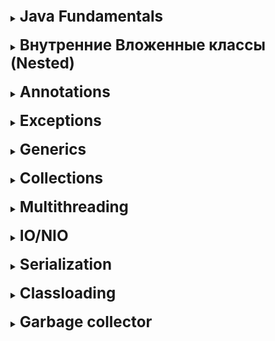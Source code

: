 [//]:# (Java Fundamentals)

<details>
    <summary>
        <b><big><big><big>
            Java Fundamentals
        </big></big></big></b>
    </summary>

<br>
<details>
    <summary>
        <b><big><big>
            Принципы ООП
        </big></big></b>
    </summary>

- **Инкапсуляция** (Свойство отношения одного объекта системы с другим объектом системы)
- **Наследование** (Свойство расширения родительского(базового) класса наследниками)
- **Полиморфизм** (Свойство одних из тех же объектов выполнять одинаковый функционал по разному)
- **Абстракция** (Свойсвто вычленения из объекта только необходимых нам параметров)

</details>
<br>

[//]:# (Перегрузка и переопределение)

<details>
    <summary>
        <b><big><big>
            Перегрузка и переопределение
            Сигнатура перегрузки
        </big></big></b>
    </summary>

Когда два или более метода в одном классе имеют одно и то же имя,
но разные параметры, это называется перегрузкой.
Перегрузкой считается условие когда изменена сигнатура метода (имя и параметры)

Переопределение это ситуация когда дочерний класс переопределяет метод
(объявляет метод с тем же именем и входными параметрами и возвращаемым значением)
но пишет этому методы собственное поведение
(так же если мы имплементируем метод)

</details>
<br>

[//]:# (Полностью ли Java OOP)

<details>
    <summary>
        <b><big><big>
         Полностью ли Java OOP
        </big></big></b>
    </summary>

Нет, поскольку джава содержит примитивы, а они в свою очередь не являются объектами

</details>
<br>

[//]:# (Примитивы и Ссылочные типы данных)

<details>
    <summary>
        <b><big><big>
         Примитивы и Ссылочные типы данных
        </big></big></b>
    </summary>

**Ссылочные** типы данных нужны нам как объекты трансферы они хранят и
обмениваются значением

Преимущества ссылок:

* **могут быть пустыми**
  * **ссылочный тип данных может копировать ссылку obj = anotherObj();**

**Примитивные** типы данных представляют собой одиночные значения, хранящиеся в памяти.

Примитивные типы данных:

* byte short int long
  * float double
  * boolean
  * char

**(с компилятором они работают намного быстрее за счет устройства памяти и JVM)**

</details>
<br>

[//]:# (Изменение значения примитива, поля, ссылочного типа при передаче в метод)

<details>
    <summary>
        <b><big><big>
         Изменение значения примитива, поля, ссылочного типа при передаче в метод
        </big></big></b>
    </summary>

Все изменяется по значению. Даже когда передается объект,
на самом деле передается значение ссылки на
область в памяти где этот объект хранится.

</details>
<br>

<details>
    <summary>
        <b><big><big>
         Конструкторы (+ блоки инициализации)
        </big></big></b>
    </summary>

**Конструктор** - это метод предназначенный для инициализации экземпляра класса.
Конструктор есть в каждом классе! Если он не объявлен явно,
он будет предоставлен по умолчанию.

- По умолчанию
  - С параметрами
  - Копирования (входным параметром является объект того же класса)

**Блоки инициализации**:
Бывают статические и не статические
В целом блоки инициализации присутсвуют в джаве чтобы инициализировать переменную до срабатывания
конструктора

</details>
<br>

[//]:# (В каком порядке инициализируются)

<details>
    <summary>
        <b><big><big>
         В каком порядке инициализируются
        </big></big></b>
    </summary>

Статика
Статический блок инита
Статический конструктор
Статические поля
Потом обычные инстанс
блок инита
конструктор
поля

</details>
<br>

<details>
    <summary>
        <b><big><big>
         Может ли статический конструктор инициализировать обычные поля (Нет)
        </big></big></b>
    </summary>

Нет, напрямую
Да, если создаст объект руками

</details>
<br>

[//]:# (Может ли описываться блок инициализации, если в классе вообще ничего нет кроме конструктора (Зачем?)

<details>
    <summary>
        <b><big><big>
         Может ли описываться блок инициализации, если в классе вообще ничего нет кроме конструктора (Зачем?)
        </big></big></b>
    </summary>
Да

(Зачем?)
Для логирования
</details>
<br>

[//]:# (Типы классов Java)

<details>
    <summary>
        <b><big><big>
         Типы классов Java
        </big></big></b>
    </summary>
Интерфейс - Абстрактный класс - Обычный класс - Enum

![img](https://dan-it.gitlab.io/fs-book/java-basic/collections/img/inner_classes.png)
</details>
<br>

[//]:# (Модификаторы класса, метода, поля, доступа)

<details>
    <summary>
        <b><big><big>
         Модификаторы класса, метода, поля, доступа
        </big></big></b>
    </summary>

**Доступа**
В Java используются следующие модификаторы доступа:

- **public**: публичный, общедоступный класс или член класса.
  - **private**: закрытый класс или член класса, противоположность модификатору public.
  - **protected**: такой класс или член класса доступен из любого места в текущем классе или пакете
  - **package private**. Такие поля или методы видны всем классам в текущем пакете.

**В контексте класса**
В контексте класса используются модификаторы abstract, final, static

**В контексте методов**
Методы в Java могут быть объявлены как abstract, final, static, native, synchronized.

Модификатор **native** перед объявлением метода указывает, что он явялется специфическим
для операционной системы. Как и у абстрактного метода, у него тоже нет тела,
а реализация находится в скомпилированном виде в файлах JVM.

Модификатор **synchronized** у метода говорит о том, что перед его выполнением должен быть
захвачен монитор объекта (для нестатического метода), либо монитор,
связанный с классом (для статического метода).

**В контексте Полей**
Они могут быть описаны с такими модификаторами как static, final, transient, volatile.

Для указания того, что во время сериализации объекта некоторое поле нужно игнорировать,
используется модификатор **transient**

С модификатором **volatile** все немного посложнее. Гарантия значения из памяти.


</details>
<br>

[//]:# (Object.class)

<details>
    <summary>
        <b><big><big>
         Object.class
        </big></big></b>
    </summary>

Фактически все классы наследуются от класса Object.
И класс Object необходим, для того чтобы иметь возможность с этими объектами работать.

Для работы с объектами:

- toString
  - hashCode - По-умолчанию - целочисленный адрес в памяти
  - equals - возвращает результат сравнения двх объектов
  - getClass - получить класс объекта во время выполнения.
  - finalize - помечает объект для очистки GC
  - clone - метод неглубокого копирования

Работа в мультипотоке

- notify
  - wait
  - notify all

</details>
<br>

[//]:# (Как работает clone?)
<details>
    <summary>
        <b><big><big>
         Как работает clone?
        </big></big></b>
    </summary>

Реализация по умолчанию Object.clone() метод **возвращает Неглубокое копирование**.

**При неглубоком копировании**, если значение поля является примитивным типом,
оно копирует свое значение; в противном случае,
если значение поля является ссылкой на объект, оно копирует ссылку и,
следовательно, ссылается на тот же объект.
</details>
<br>

[//]:# (Правила переопрделения hashcode и equals)

<details>
    <summary>
        <b><big><big>
         Правила переопрделения hashcode и equals
        </big></big></b>
    </summary>

**Рефлексивность:** Объект должен равняться себе самому.

**Симметричность:** если a.equals(b) возвращает true, то b.equals(a) должен тоже вернуть true.

**Транзитивность:** если a.equals(b) возвращает true и b.equals(c) тоже возвращает true, то c.equals(a)
тоже должен возвращать true.

**Согласованность:** повторный вызов метода equals() должен возвращать одно
и тоже значение до тех пор, пока какое-либо значение свойств объекта не будет изменено.
То есть, если два объекта равны в Java, то они будут равны пока их свойства остаются неизменными.

**Сравнение null**: объект должны быть проверен на null.
Если объект равен null, то метод должен вернуть false, а не NullPointerException.
Например, a.equals(null) должен вернуть false.

</details>
<br>

[//]:# (Class.class)

<details>
    <summary>
        <b><big><big>
         Class.class
        </big></big></b>
    </summary>

Изначально описанный в классе шаблон трансформируясь в байткод выглядит как набор
массивов который содержит большое число данных.
Кто загрузил, какие филды + кол-во, какие конструкторы + кол-во,
пакет, родитель, интерфейсы.

* getSuperclass()
  * getPackage()
  * getMethods()
  * getInterfaces()

**java.lang.Class** представляет методы для получения этих данных
(в качестве способа применения - рефлексия)
так же предоставлены методы для определения типа класса

* isPrimitive()
  * isLocalClass()
  * isInterface()
  * isInstance(Object obj)
  * isEnum()
  * isAssignableFrom(Class<?> cls)
  * isAnonymousClass()

</details>
<br>

<details>
    <summary>
        <b><big><big>
         Immutable object
        </big></big></b>
    </summary>

Неизменяемый объект — это объект, внутреннее 
состояние которого остается постоянным после того, как он был полностью создан.

Это означает, что публичный API неизменяемого объекта гарантирует нам, 
что он будет вести себя одинаково в течение всей своей жизни.

Чтобы добиться этого используются следующие элементы:
* **final** - гарантирует неизменяемость ссылки, но не значения
* В случае если неизменяемый объект хранит в себе ссылки на другие объекты 
позаботьтесь о том, чтобы и его поля были final, и он не имел возможность поменять
свое значение из вне. Например закрыв доступы к сетерам и наполняя поля только 
один раз в конструкторе элемента.

Что дает нам Immutable object:
* мы можем спокойно делиться объектом во всем приложении
* он не имеет побочных эффектов изменения состояния

</details>
<br> 

<details>
    <summary>
        <b><big><big>
         String
        </big></big></b>
    </summary>

Строковый объект представляющий собой набор char элементов

2 способа создать

* с помощью **специализированного конструктора** ("123")
* с помощью создания **объекта new String**("123") 

При этом при создании будет создан объект, помещен в пулл строк 
а как результат нам вернется ссылка на объект в пулле строк

Пул строк Java: Пул строк Java относится к набору строк, 
которые хранятся в куче памяти. 
При этом всякий раз, когда создается новый объект, 
**пул строк сначала проверяет, присутствует ли этот объект в пуле или нет**.

**String объекты сами по себе immutable**. Это означает что строка является частью
массива строк и возвращает ссылку на новую строку при каждом изменении.
Поскольку при каждом изменении мы стараемся проверить весь пул строк на наличие
искомого слова, операция может быть крайне требовательная к перфомансу

Для того чтобы избежать этой проблемы были 
созданы **mutable StringBuffer и StringBuilder** 

Они являются stream ами строк позволяя манипулировать строкой выигрывая по перфомансу

При этом их двое для разделения на работу в многопоточной среде и нет.
**StringBuffer синхронизированный - а StringBuilder быстрее** 


</details>
<br>  

</details>
<br>

[//]:# (Nested classes)

<details>
    <summary>
        <b><big><big><big>
            Внутренние Вложенные классы (Nested)
        </big></big></big></b>
    </summary>

<br>
<details>
    <summary>
        <b><big><big>
         Nested class types
        </big></big></b>
    </summary>

* **Static nested** - статическая логика которая не зависит от инициализации объекта
* **Local internal** - логика, которая зависит от инициализации объекта.
  Оптимизируя логическую группировку и расширяя инкапсуляцию.
* **Anonymous internal** - упрощенная форма без создания и инициализации класса

Зачем оно нам:

* Способ логической группировки чтобы не захламлять пакет,
  способ предупредить программиста, что класс используется/принадлежит другому
* Увеличение инкапсуляции.
* Как результат мы можем получить более читаемый и чистый код.

![img](https://res.cloudinary.com/practicaldev/image/fetch/s--A1l3RUvp--/c_limit%2Cf_auto%2Cfl_progressive%2Cq_auto%2Cw_880/https://www.mednikov.net/wp-content/uploads/2019/10/nested-classes-overview.png)
</details>
<br>

<details>
    <summary>
        <b><big><big>
          Когда какой тип класса использовать
        </big></big></b>
    </summary>

**Локальный класс:**

+ введение нового именованного типа данных
+ логическая группировка

**Анонимный класс:** если нужно использовать методы или проинициализировать
поля и при этом выполняемое действие служит только для 1 класса
и вынесение его даже как локального считается дорогим занятием

**Вложенный класс:** используйте его, если ваши требования аналогичны требованиям
локального класса, вы хотите сделать этот тип более доступным
и вам требуется доступ к локальным переменным или параметрам класса родителя.

**Статический вложенный:** для статических полей базового статического класса

+ возможность расширения инкапсуляции для других объектов системы

[Oracle link](https://docs.oracle.com/javase/tutorial/java/javaOO/whentouse.html)
</details>
<br>

</details>
<br>

[//]:# (Annotations)

<details>
    <summary>
        <b><big><big><big>
            Annotations
        </big></big></big></b>
    </summary>

<br>
<details>
    <summary>
        <b><big><big>
            Что такое и какая главная причина использования аннотаций?
         </big></big></b>
     </summary>

Аннотации представляют собой дескрипторы, включаемые в текст программы,
и используются для хранения метаданных программного кода,
необходимых на разных этапах жизненного цикла программы.

Информация, хранимая в аннотациях, может использоваться соответствующими
обработчиками для создания необходимых вспомогательных файлов
или для маркировки классов, полей и т.д.

</details>
<br>

<details>
    <summary>
        <b><big><big>
            Инструкции выполнения аннотаций (по типу выполнения)?
         </big></big></b>
     </summary>

Инструкция для компилятора (Compiler)
@Override
@SuppressWarnings
Инструкция во время построения (Build-time)
Инструкция во время запуска (Runtime)
@Deprecated

</details>
<br>

<details>
    <summary>
        <b><big><big>
            Какие типы объектов могут быть возвращены из объявления метода аннотации?
         </big></big></b>
     </summary>

Возвращаемый тип должен быть примитивом, Строкой , Классом,
Перечислением или массивом одного из предыдущих типов.

</details>
<br>

<details>
    <summary>
        <b><big><big>
            Как кастомные аннотации могут помочь в улучшении кода
         </big></big></b>
     </summary>

* Сократите усилия по написанию кода, добавив в методы поведение по умолчанию.
* Добавление пользовательского поведения в классы и интерфейсы
* Сэкономьте усилия на написании XML-дескрипторов и маркерных интерфейсов.

</details>
<br>

<details>
    <summary>
        <b><big><big>
         Краткий шаблон создания аннотации
         </big></big></b>
     </summary>

@Target(указываем тип)
@Retention(указываем способ работы) //SOURCE, CLASS и RUNTIME
</details>
<br>

<details>
    <summary>
        <b><big><big>
         Что такое мета аннотации 
         </big></big></b>
     </summary>

Мета аннотации, это аннотации расширяющие поведение уже созданных аннотаций
добавляется через аннотацию @inherit
</details>
<br>

</details>
<br>

[//]:# (Exeptions)

<details>
    <summary>
        <b><big><big><big>
            Exceptions
        </big></big></big></b>
    </summary>

<br>
<details>
    <summary>
        <b><big><big>
         Лучшие практики использования исключений
        </big></big></b>
    </summary>

- **Будьте осторожны, что вы регистрируете**
  Логи результата ошибки не должны содержать приватной информации
- **Неправильно отлавливать исключения и ничего с ними не делать**
- **Включайте глобальный обработчик исключений во избежание критической ситуации в
  важной для вас точке**
- **Не закрывайте ресурс руками**
- **Выбрасывайте раньше, отлавливайте позже**, это правило, для того чтобы покрыть
  как можно больше или отловить как можно раньше
- **Не забывать логать и не пробрасывать**, не стоит пренебрегать возможным вбросом и логированием
- **Явно определите выбрасываемое исключение**. Чем уже, тем точнее
- **Сначала отлов узкого места потом широкого**

[infoLink](https://www.theserverside.com/blog/Coffee-Talk-Java-News-Stories-and-Opinions/Java-Exception-handling-best-practices)
</details>
<br>

</details>
<br>

[//]:# (Generics)

<details>
    <summary>
        <b><big><big><big>
            Generics
        </big></big></big></b>
    </summary>

[Usefully resource](https://convincedcoder.com/2018/09/29/Java-generics-wildcards-type-erasure/)

<details>
    <summary>
        <b><big><big>
            Что такое стирание типа и как оно работает
         </big></big></b>
     </summary>

При написании кода мы указываем дженерики разного рода, для того чтобы
сделать наши классы более масштабируемыми

А для того чтобы этот механизм корректно работал с точки зрения компиляции.
Компилятор преобразует дженерик тип в объект. Это называется стиранием типа.

    Как это работает
    public static  <E> boolean containsElement(E [] elements, E element){
    после компиляции выглядит как
    public static  boolean containsElement(Object [] elements, Object element){

</details>
<br>

<details>
    <summary>
        <b><big><big>
            Что такое бридж метод
         </big></big></b>
     </summary>

Скрытый механизм работы джава компилятора при которой он сам пытается исключить
ошибку подстановки типов
И для этого генерирует дополнительный метод работы с подстановочными методами

    Пример:
    public class MyComparator implements Comparator<Integer> {
    public int compare(Integer a, Integer b) {

    Компаратору явно задан тип, поэтому сравнивать два Object объекта будет не правильно

.

    Поэтому компилятор создаст бридж метод чтобы избежать проблему:

    public class MyComparator implements Comparator<Integer> {
    public int compare(Integer a, Integer b) {
    
    //THIS is a "bridge method"
    public int compare(Object a, Object b) {
    return compare((Integer)a, (Integer)b);

</details>
<br>

</details>
<br>

[//]:# (Collections)

<details>
    <summary>
        <b><big><big><big>
            Collections
        </big></big></big></b>
    </summary>

![img](https://data-flair.training/blogs/wp-content/uploads/sites/2/2018/03/hierarchy-of-collection-framework-in-java.webp)


<details>
    <summary>
        <b><big><big>
            Раскрыть базовый принцип работы базовых коллекций
         </big></big></b>
     </summary>

* **List**
* **ArrayList** - Классическая модель хранения, при которой выделяются ячейки памяти
* **LinkedList** - Модель хранения при которой все храниться в качестве листа который
  имеет ссылки на предыдущий и следующий элементы

* **Queue** (представлено связным списком)
* **PriorityQueue** - PriorityQueue основан на куче приоритетов.
  Элементы приоритетной очереди упорядочиваются в соответствии с
  естественным порядком или компаратором,
  предоставленным во время построения очереди
* **ArrayDeque** - особый тип массива, который растет и позволяет пользователям
  добавлять или удалять элементы с обеих сторон очереди.

* **Set** (представлено мапой, ключи которой будут являться элементами сет)
* **HashSet** - сохраняет элементы в бакетах используя механизм хеширования
* **LinkedHashSet** - сохраняет элементы в бакетах используя механизм хеширования,
  но при этом сохраняя порядок вставки элементов.
* **TreeSet** - сортированное хранение уникальных элементов, используется красночерное дерево
  для хранения, где ноды распределяются влево и вправо в зависимости от собственного порядка

* **Map** (отдельно потому что не итерируемые в привычном понимании коллекций)
* **HashMap** - классическая бакетная система ключей, хранение в паке ключ значение
* **LinkedHashMap** - классическая бакетная система ключей + сохранение порядка
* **HashTable** - потокобезопасная версия hashmap, работает так же
* **TreeMap** - работает как сет, храня ключи в красночерном дереве или самописном
  компараторе

</details>
<br>

<details>
    <summary>
        <b><big><big>
            В какой момент, какую использовать
         </big></big></b>
     </summary>

![](https://i.stack.imgur.com/aSDsG.png)

* **List**
* **ArrayList** - когда нужен быстрый поиск по индексу, но мы готовы потерпеть удаление вставку
* **LinkedList** - когда нужна быстрая вставка и удаление, но мы готовы терпеть поиск по индексу


* **Queue** (представлено связным списком) - когда важен порядок вложенности и выдачи
* **PriorityQueue** - когда нужен порядок зависимый от приоритета
* **ArrayDeque** - когда нужен порядок вставки выдачи, но при этом мы хотим получать
  как первый так и последний элемент


* **Set** - когда нужна уникальность
* **HashSet** - когда нужна уникальность и быстрота
* **LinkedHashSet** - когда нужна уникальность и сохранение порядка вставки
* **TreeSet** - когда нужна уникальность и фильтрация для оптимизации
  доступа, удаления, вставки, все работает как Log(n)


* **Map** - когда нужна пара ключ значение
* **HashMap** - когда нужна быстрота
* **LinkedHashMap** - когда нужен порядок вставки
* **HashTable** - когда нужна быстрота и потокобезопасность
* **TreeMap** - когда нужна сортировка по ключам

</details>
<br>

<details>
    <summary>
        <b><big><big>
            Concurrent коллекции
         </big></big></b>
     </summary>

Основные коллекции кроме HashTable являются непотокобезопастными, это значит
что, то есть, когда несколько параллельных потоков сохраняют и извлекают
элементы из этих коллекций, они могут повредить данные.

2 основных обеспечения синхронизированности

1. В пакете **Collections**
  * Collections.synchronizedList (List)
  * Collections.synchronizedSet (Set)
  * Collections.synchronizedMap (Map)

**Синхронизованность в этом случае обеспечивается внутренней блокировкой,
это значит что коллекция становится монитором, пускает в себя для записи только один
поток, но при этом сохраняется для чтения.**

2. В пакете **util.concurrent** (почти под каждый отдельный случай, но самые основные на мой взгляд)
  * ConcurrentHashMap
    **(точно так же хранит значения в бакетах, но монитор лочит только отдельный бакет
    на запись, не лоча остальные тем самым сохраняя потокобезопасность)**
  * CopyOnWriteArrayList
    **(операции получения значения применяются к оригинальной коллекции, когда операции
    модификации проводятся над копией существующего массива блокируя основную для модификации
    после результат перезаписывает основу, и следующая операция повторяет действие)**

</details>
<br>

</details>
<br>

[//]:# (Multithreading)

<details>
    <summary>
        <b><big><big><big>
            Multithreading
        </big></big></big></b>
    </summary>

<br>
<details>
    <summary>
        <b><big><big>
            Основные понятия
         </big></big></b>
     </summary>

**Потоки демоны** - потоки работающие в фоновом режиме которые завершаются в
автоматическом режиме при закрытии основного потока.

**Преимущества использования потоков? Что по минусам?**

Плюсы:

* скорость работы
* возможность оптимизации выполнения
* обработка большего числа запросов

Минусы:

* возможность блокировки потоков и истощения ресурсов

**Жизненный цикл потоков - NEW/RUNNABLE/BLOCKED/TIME_W/TERMINATED**

![](https://cdn-images-1.medium.com/max/533/1*UHoBS0lKLFI4gR8NgDENfw.png)

**Пути создания потока?**

* Наследуйте класс Thread и имплементируйте метод run()
* Интерфейс Runnable и имплементируйте метод run()
* Интерфейс Callable и имплементируйте метод call()

**Runnable and Callable интерфейсы**

Два функциональных интерфейса главное различие между которыми -
возвращаемое значение метода void run, <v> call

**Способы остановки потока**

* Ручной if-else (поток работает по условию)
* Метод interrupt (поток останавливается не сразу, а после выполнения
  текущего действия)
* Метод stop (но он деприкейтед, потому что сразу останавливает поток
  и может повлечь за собой проблемы)

**методы wait() sleep() notify() notifyAll()**

Методы взаимодействия с потоком определенные в классе Object

wait() заставляет поток ожидать, перевода его в статус BLOCKED, пока другой поток
не вызовет метод notify() или notifyAll(). Ожидание происходит на мониторе

**методы join() yield()**

yield() поток передает свое выполнение другому по приоритету
(полезно в ситуации когда у нас есть поток выполняющийся 5 часов и 2 потока которые
выполняются 3 минуты, чтобы не допустить 2м потоком ожидания мы пропускаем их вперед)

join() если есть цепь потоков и нам важно запустит поток ровно после завершения
выбранного

**thread pool**
Пулл потоков позволяет контролировать и переиспользовать потоки, позволяя,
контролировать число постоянно запущенных потоков.

**Разница между блокировкой на уровне объектов и классов**

* Блокировки на уровне объектов - когда вы хотите чтобы методы объекта были доступны только одному потоку
* Блокировки на уровне класса - когда мы хотим предотвратить вход нескольких потоков
  в синхронизированный блок во всех экземплярах класса

</details>
<br>

<details>
    <summary>
        <b><big><big>
            Happens before
         </big></big></b>
     </summary>

JVM может менять порядок выполнения инструкций для оптимизации собственной
работы. Если считает что эти инструкции не взаимосвязаны.
Но наша логика может на прямую зависеть от нашего выстроенного порядка,
поэтому было введено ключевое слово volatile которое заставляет записывать
и считывать переменную напрямую из heap а не из локальной памяти во избежание
грязного и фантомного чтения.

Но ухудшает перфоманс из-за того что кеш работает намного быстрее.

</details>
<br>

<details>
    <summary>
        <b><big><big>
            PESC в мультипоточности
         </big></big></b>
     </summary>

![](https://jenkov.com/images/java-concurrency/producer-consumer-2.png)

</details>
<br>

<details>
    <summary>
        <b><big><big>
            Locks/Atomics
         </big></big></b>
     </summary>

Большая часть коллекций и базовых операций по собственной сути не атомарна.
Они работают в несколько этапов, что создает проблемы грязного чтения в многопоточной
среде.

Для того чтобы решить эту проблему в мультипоточности были введены
с базовой стороны мониторы и волатайл.

Со стороны дополнительных библиотек появились Locks и Atomics

**Locks**

**ReentrantLock** - блокировка повторного входа. Механизм при котором избавляется
необходимость некоторых потоков ожидать пока другой поток завершит работу в блоке.
Мы пытаемся получить разрешение на вход в монитор не останавливая поток.

**ReadWriteLock** - позволяет в блоке кода явно выставлять запреты
на чтение или на запись.

**Atomics**

Предоставляет атомарные обвертки над обычными переменными, такие как
AtomicInteger, AtomicBoolean и т.д.

Они гарантируют что операция будет атомарной в один заход и не будет вызывать
проблем в многопоточной среде, и при этом предпочтительней волатайла по
тому что они оптимизированные под работу ЦП и работают быстрее.

</details>
<br>

<details>
    <summary>
        <b><big><big>
            Starvation / DeadLock / LiveLock
         </big></big></b>
     </summary>

**Livelock** — это тупиковая ситуация, в которой процессы
блокируют друг друга с повторяющимся изменением состояния,
но не продвигаются вперед.

**DeadLock** — это ситуация, когда процессы блокируют друг друга при
получении ресурсов и не продвигаются дальше.

**Starvation** — это результат процесса, который не может получить
доступ к общим ресурсам и, следовательно,
не может добиться какого-либо прогресса.

</details>
<br>

</details>
<br>

[//]:# (IO/NIO)

<details>
    <summary>
        <b><big><big><big>
            IO/NIO
        </big></big></big></b>
    </summary>

<br>
<details>
    <summary>
        <b><big><big>
            IO vs NIO разница
         </big></big></b>
     </summary>

* **Буфер** область для чтения фрагментов данных за раз
* **Канал** используется для связи с буфером
* **Селектор** предоставление доступа к каналам которые готовы к работе

**Java IO (Input/Output)** используется для выполнения операций чтения и записи.
Пакет java.io содержит все классы, необходимые для операций ввода и вывода.

* Однонаправленная работа с данными. Либо читать, либо писать
* Синхронная работа. Поток заходящий блокируется монитором
* На каждый буфер чтения и записи приходится один поток

**Java NIO (New IO)** был введен для реализации высокоскоростных операций ввода-вывода.

* Двунаправленная работа с потоком данных.
  Поскольку NIO работает при помощи буфера.
  Он единовременно может просить читать данные в буфер при этом выполняя другую работу
* Асинхронная работа. NIO не блокирует поток. Он может получить из буфера те данные
  которые есть на данный момент и пойти работать дальше
* Чтение в буфере может происходить в обе стороны, как назад так и вперед
* Поток получает возможность проверить завершено ли чтение, заполнен ли буферы
* Из-за того что у нас есть селекторы каналов, один поток может управлять сразу несколькими
  буферами

**Что когда использовать**

Зависит от поточности вашего приложения. 
NIO работают быстрее и не блокируют, но нам полностью нужно быть уверенными, 
что мы прочитаем все до конца.
IO блокирует поток и отпускает его когда чтение будет завершено

Разница между гибкостью и скоростью у NIO и гарантией работы IO

</details>
<br>

</details>
<br>

[//]:# (Serializations)

<details>
    <summary>
        <b><big><big><big>
            Serialization
        </big></big></big></b>
    </summary>

<br>
<details>
    <summary>
        <b><big><big>
         Способы сериализации объекта
        </big></big></b>
    </summary>

2 способа сериализации объекта

**Сериализация при помощи метода Serializable:**

- специфический маркерный интерфейс
- чтобы воспользоваться им мы должны вызвать у io стрима writeObject

**Сериализация при помощи метода Externalizable:**

- наследник маркерного интерфейса с двумя методами read/writeExternal
- позволяет нам создавать кастомную настройку сериализации и десериализации

</details>
<br>

<details>
    <summary>
        <b><big><big>
         Как ведут себя наследники и базовые классы при десериализации
        </big></big></b>
    </summary>

Когда класс реализует интерфейс java.io.Serializable,
все его подклассы также являются сериализуемыми.

И наоборот, когда объект имеет ссылку на другой объект,
эти объекты должны реализовывать интерфейс Serializable отдельно,
иначе будет выдано исключение NotSerializableException

</details>
<br>

</details>
<br>

[//]:# (Classloading)

<details>
    <summary>
        <b><big><big><big>
            Classloading
        </big></big></big></b>
    </summary>

<br>
<details>
    <summary>
        <b><big><big>
         Classloader и в каких ситуациях нам может быть полезно
        </big></big></b>
    </summary>

Загрузчики классов отвечают за **динамическую загрузку классов Java в JVM** 
во время выполнения.

Кроме того, эти классы Java загружаются в память не сразу, 
а тогда, когда они требуются приложению (LAZY).

* **Bootstrap** - загрузчик классов начальной загрузки
* **Extension** - обеспечивает загрузку расширений
* **System** - загружает все файлы переменной classpath

Модель делегирования - модель при которой загрузчики класса делегируют
поиск класса по цепочке вверх.

Однако в сценариях, когда нам нужно загружать классы с локального жесткого диска
или из сети, нам может потребоваться 
использовать пользовательские загрузчики классов.

* Помощь в изменении существующего байт-кода
* Создание классов, динамически подходящих для нужд пользователя 
(например переключение JDBC)

</details>
<br>

</details>
<br>

[//]:# (Garbage collector)

<details>
    <summary>
        <b><big><big><big>
            Garbage collector
        </big></big></big></b>
    </summary>

<br>
<details>
    <summary>
        <b><big><big>
         Какие бывают и какой когда использовать
        </big></big></b>
    </summary>

* Serial Garbage Collector
* Parallel Garbage Collector
* Concurrent Mark Sweep (CMS)
* Garbage First (G1)

**Serial** сборщик мусора хорошо подходит для однопоточных сред. 
Он использует единственный поток для сборки мусора. 
Он работает, удерживая все потоки приложения.
(Подходит для ситуации только с 1 ядром)

**Parallel** — это сборщик мусора по умолчанию, используемый JVM.
Работа параллельного сборщика мусора такая же, как у последовательного 
за исключением того что он работает в несколько потоков сборки.
(Подходит для стандартных ситуаций)

**CMS** - Он не замораживает потоки приложения во время сборки мусора.
Потоки GC выполняются одновременно с потоками приложения, но плата большее 
использование ЦП. 

**G1** - используется, если у нас большая (более 4 Гб) память (куча).
Он делит все на фрагменты. Но с фрагментацией есть проблемы, и из-за этого
ему требуется большая память.

</details>
<br>

</details>
<br>